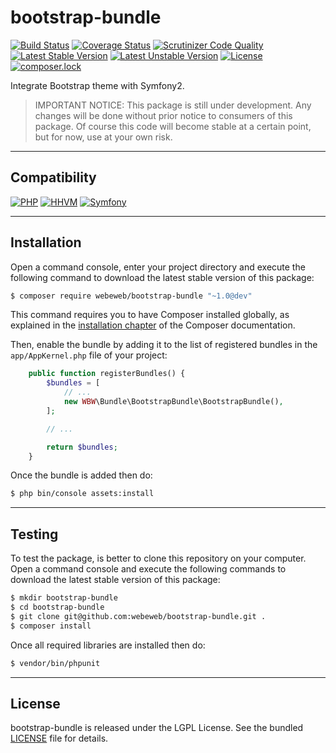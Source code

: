 bootstrap-bundle
================

[![Build Status](https://travis-ci.org/webeweb/bootstrap-bundle.svg?branch=master)](https://travis-ci.org/webeweb/bootstrap-bundle) [![Coverage Status](https://coveralls.io/repos/github/webeweb/bootstrap-bundle/badge.svg?branch=master)](https://coveralls.io/github/webeweb/bootstrap-bundle?branch=master) [![Scrutinizer Code Quality](https://scrutinizer-ci.com/g/webeweb/bootstrap-bundle/badges/quality-score.png?b=master)](https://scrutinizer-ci.com/g/webeweb/bootstrap-bundle/?branch=master) [![Latest Stable Version](https://poser.pugx.org/webeweb/bootstrap-bundle/v/stable)](https://packagist.org/packages/webeweb/bootstrap-bundle) [![Latest Unstable Version](https://poser.pugx.org/webeweb/bootstrap-bundle/v/unstable)](https://packagist.org/packages/webeweb/bootstrap-bundle) [![License](https://poser.pugx.org/webeweb/bootstrap-bundle/license)](https://packagist.org/packages/webeweb/bootstrap-bundle) [![composer.lock](https://poser.pugx.org/webeweb/bootstrap-bundle/composerlock)](https://packagist.org/packages/webeweb/bootstrap-bundle)

Integrate Bootstrap theme with Symfony2.

> IMPORTANT NOTICE: This package is still under development. Any changes will be
> done without prior notice to consumers of this package. Of course this code
> will become stable at a certain point, but for now, use at your own risk.

---

## Compatibility

[![PHP](https://img.shields.io/badge/PHP-%5E5.6%7C%5E7.0-blue.svg)](http://php.net) [![HHVM](https://img.shields.io/badge/HHVM-ready-orange.svg)](https://hhvm.com/) [![Symfony](https://img.shields.io/badge/Symfony-%5E2.6%7C%5E3.0-brightgreen.svg)](https://symfony.com)

---

## Installation

Open a command console, enter your project directory and execute the following
command to download the latest stable version of this package:

```bash
$ composer require webeweb/bootstrap-bundle "~1.0@dev"
```

This command requires you to have Composer installed globally, as explained
in the [installation chapter](https://getcomposer.org/doc/00-intro.md) of the
Composer documentation.

Then, enable the bundle by adding it to the list of registered bundles
in the `app/AppKernel.php` file of your project:

```php
	public function registerBundles() {
		$bundles = [
			// ...
			new WBW\Bundle\BootstrapBundle\BootstrapBundle(),
		];

		// ...

		return $bundles;
    }
```

Once the bundle is added then do:

```bash
$ php bin/console assets:install
```

---

## Testing

To test the package, is better to clone this repository on your computer.
Open a command console and execute the following commands to download the latest
stable version of this package:

```bash
$ mkdir bootstrap-bundle
$ cd bootstrap-bundle
$ git clone git@github.com:webeweb/bootstrap-bundle.git .
$ composer install
```

Once all required libraries are installed then do:

```bash
$ vendor/bin/phpunit
```

---

## License

bootstrap-bundle is released under the LGPL License. See the bundled
[LICENSE](LICENSE) file for details.
